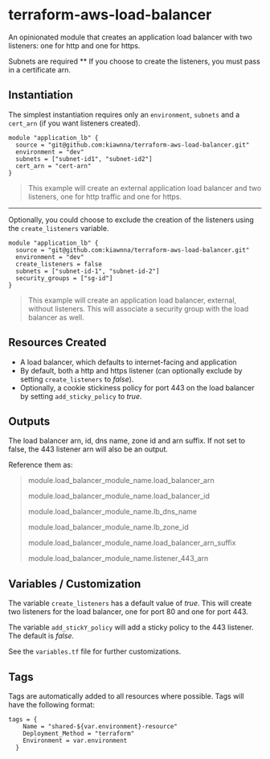 # terraform-aws-load-balancer
An opinionated module that creates an application load balancer with two listeners: one for http and one for https.

Subnets are required **
If you choose to create the listeners, you must pass in a certificate arn.

## Instantiation
The simplest instantiation requires only an `environment`, `subnets` and a `cert_arn` (if you want listeners created).

```
module "application_lb" {
  source = "git@github.com:kiawnna/terraform-aws-load-balancer.git"
  environment = "dev"
  subnets = ["subnet-id1", "subnet-id2"]
  cert_arn = "cert-arn"
}
```
> This example will create an external application load balancer and two listeners, one for http traffic and one for https.

---
Optionally, you could choose to exclude the creation of the listeners using the `create_listeners` variable.

```
module "application_lb" {
  source = "git@github.com:kiawnna/terraform-aws-load-balancer.git"
  environment = "dev"
  create_listeners = false
  subnets = ["subnet-id-1", "subnet-id-2"]
  security_groups = ["sg-id"]
}
```
> This example will create an application load balancer, external, without listeners. This will associate a security group with the
> load balancer as well.


## Resources Created
* A load balancer, which defaults to internet-facing and application
* By default, both a http and https listener (can optionally exclude by setting `create_listeners` to *false*).
* Optionally, a cookie stickiness policy for port 443 on the load balancer by setting `add_sticky_policy` to *true*.

## Outputs
The load balancer arn, id, dns name, zone id and arn suffix. If not set to false, the 443 listener arn will also be an output.

Reference them as:

> module.load_balancer_module_name.load_balancer_arn
> 
> module.load_balancer_module_name.load_balancer_id
> 
> module.load_balancer_module_name.lb_dns_name
> 
> module.load_balancer_module_name.lb_zone_id
> 
> module.load_balancer_module_name.load_balancer_arn_suffix
> 
> module.load_balancer_module_name.listener_443_arn

## Variables / Customization
The variable `create_listeners` has a default value of *true*. This will create two listeners for the load balancer, one for
port 80 and one for port 443.

The variable `add_stickY_policy` will add a sticky policy to the 443 listener. The default is *false*.

See the `variables.tf` file for further customizations.

## Tags
Tags are automatically added to all resources where possible. Tags will have the following format:

```
tags = {
    Name = "shared-${var.environment}-resource"
    Deployment_Method = "terraform"
    Environment = var.environment
  }
```

